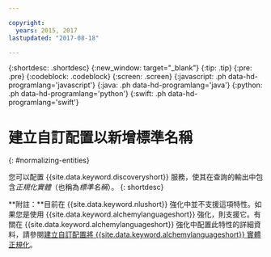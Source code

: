 ```yaml
---

copyright:
  years: 2015, 2017
lastupdated: "2017-08-18"

---
```


{:shortdesc: .shortdesc}
{:new_window: target="_blank"}
{:tip: .tip}
{:pre: .pre}
{:codeblock: .codeblock}
{:screen: .screen}
{:javascript: .ph data-hd-programlang='javascript'}
{:java: .ph data-hd-programlang='java'}
{:python: .ph data-hd-programlang='python'}
{:swift: .ph data-hd-programlang='swift'}

# 建立自訂配置以新增標準名稱
{: #normalizing-entities}

您可以配置 {{site.data.keyword.discoveryshort}} 服務，使其在查詢的輸出中包含*正規化實體*（也稱為*標準名稱*）。
{: shortdesc}

**附註：**目前在 {{site.data.keyword.nlushort}} 強化中並不支援這項特性。如果您是使用 {{site.data.keyword.alchemylanguageshort}} 強化，則支援它。有關在 {{site.data.keyword.alchemylanguageshort}} 強化中配置此特性的詳細資料，請參閱[建立自訂配置將 {{site.data.keyword.alchemylanguageshort}} 實體正規化](/docs/services/discovery/discovery-auxiliary.html#normalizing-entities)。
